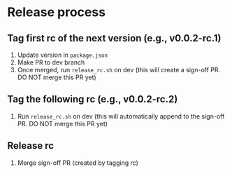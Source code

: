# Release process

## Tag first rc of the next version (e.g., v0.0.2-rc.1)

1. Update version in `package.json`
2. Make PR to dev branch
3. Once merged, run `release_rc.sh` on dev (this will create a sign-off PR. DO NOT merge this PR yet)

## Tag the following rc (e.g., v0.0.2-rc.2)

1. Run `release_rc.sh` on dev (this will automatically append to the sign-off PR. DO NOT merge this PR yet)

## Release rc

1. Merge sign-off PR (created by tagging rc)
